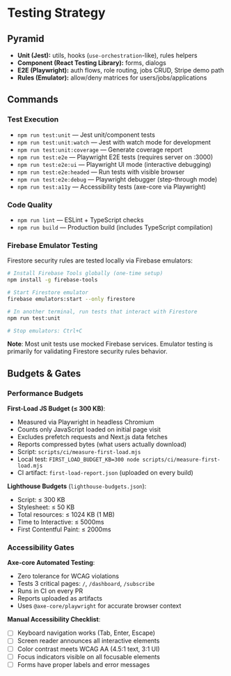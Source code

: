 # Testing Strategy

## Pyramid
- **Unit (Jest):** utils, hooks (`use-orchestration`-like), rules helpers
- **Component (React Testing Library):** forms, dialogs
- **E2E (Playwright):** auth flows, role routing, jobs CRUD, Stripe demo path
- **Rules (Emulator):** allow/deny matrices for users/jobs/applications

## Commands

### Test Execution
- `npm run test:unit` — Jest unit/component tests
- `npm run test:unit:watch` — Jest with watch mode for development
- `npm run test:unit:coverage` — Generate coverage report
- `npm run test:e2e` — Playwright E2E tests (requires server on :3000)
- `npm run test:e2e:ui` — Playwright UI mode (interactive debugging)
- `npm run test:e2e:headed` — Run tests with visible browser
- `npm run test:e2e:debug` — Playwright debugger (step-through mode)
- `npm run test:a11y` — Accessibility tests (axe-core via Playwright)

### Code Quality
- `npm run lint` — ESLint + TypeScript checks
- `npm run build` — Production build (includes TypeScript compilation)

### Firebase Emulator Testing
Firestore security rules are tested locally via Firebase emulators:

```bash
# Install Firebase Tools globally (one-time setup)
npm install -g firebase-tools

# Start Firestore emulator
firebase emulators:start --only firestore

# In another terminal, run tests that interact with Firestore
npm run test:unit

# Stop emulators: Ctrl+C
```

**Note**: Most unit tests use mocked Firebase services. Emulator testing is primarily for validating Firestore security rules behavior.

## Budgets & Gates

### Performance Budgets

**First-Load JS Budget (≤ 300 KB)**:
- Measured via Playwright in headless Chromium
- Counts only JavaScript loaded on initial page visit
- Excludes prefetch requests and Next.js data fetches
- Reports compressed bytes (what users actually download)
- Script: `scripts/ci/measure-first-load.mjs`
- Local test: `FIRST_LOAD_BUDGET_KB=300 node scripts/ci/measure-first-load.mjs`
- CI artifact: `first-load-report.json` (uploaded on every build)

**Lighthouse Budgets** (`lighthouse-budgets.json`):
- Script: ≤ 300 KB
- Stylesheet: ≤ 50 KB
- Total resources: ≤ 1024 KB (1 MB)
- Time to Interactive: ≤ 5000ms
- First Contentful Paint: ≤ 2000ms

### Accessibility Gates

**Axe-core Automated Testing**:
- Zero tolerance for WCAG violations
- Tests 3 critical pages: `/`, `/dashboard`, `/subscribe`
- Runs in CI on every PR
- Reports uploaded as artifacts
- Uses `@axe-core/playwright` for accurate browser context

**Manual Accessibility Checklist**:
- [ ] Keyboard navigation works (Tab, Enter, Escape)
- [ ] Screen reader announces all interactive elements
- [ ] Color contrast meets WCAG AA (4.5:1 text, 3:1 UI)
- [ ] Focus indicators visible on all focusable elements
- [ ] Forms have proper labels and error messages
